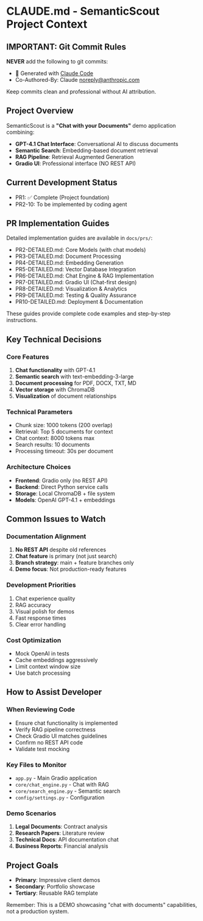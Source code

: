 # CLAUDE.md - SemanticScout Project Context

## IMPORTANT: Git Commit Rules
**NEVER** add the following to git commits:
- 🤖 Generated with [Claude Code](https://claude.ai/code)
- Co-Authored-By: Claude <noreply@anthropic.com>

Keep commits clean and professional without AI attribution.

## Project Overview
SemanticScout is a **"Chat with your Documents"** demo application combining:
- **GPT-4.1 Chat Interface**: Conversational AI to discuss documents
- **Semantic Search**: Embedding-based document retrieval
- **RAG Pipeline**: Retrieval Augmented Generation
- **Gradio UI**: Professional interface (NO REST API)

## Current Development Status
- PR1: ✅ Complete (Project foundation)
- PR2-10: To be implemented by coding agent

## PR Implementation Guides
Detailed implementation guides are available in `docs/prs/`:
- PR2-DETAILED.md: Core Models (with chat models)
- PR3-DETAILED.md: Document Processing
- PR4-DETAILED.md: Embedding Generation
- PR5-DETAILED.md: Vector Database Integration
- PR6-DETAILED.md: Chat Engine & RAG Implementation
- PR7-DETAILED.md: Gradio UI (Chat-first design)
- PR8-DETAILED.md: Visualization & Analytics
- PR9-DETAILED.md: Testing & Quality Assurance
- PR10-DETAILED.md: Deployment & Documentation

These guides provide complete code examples and step-by-step instructions.

## Key Technical Decisions

### Core Features
1. **Chat functionality** with GPT-4.1
2. **Semantic search** with text-embedding-3-large
3. **Document processing** for PDF, DOCX, TXT, MD
4. **Vector storage** with ChromaDB
5. **Visualization** of document relationships

### Technical Parameters
- Chunk size: 1000 tokens (200 overlap)
- Retrieval: Top 5 documents for context
- Chat context: 8000 tokens max
- Search results: 10 documents
- Processing timeout: 30s per document

### Architecture Choices
- **Frontend**: Gradio only (no REST API)
- **Backend**: Direct Python service calls
- **Storage**: Local ChromaDB + file system
- **Models**: OpenAI GPT-4.1 + embeddings

## Common Issues to Watch

### Documentation Alignment
1. **No REST API** despite old references
2. **Chat feature** is primary (not just search)
3. **Branch strategy**: main + feature branches only
4. **Demo focus**: Not production-ready features

### Development Priorities
1. Chat experience quality
2. RAG accuracy
3. Visual polish for demos
4. Fast response times
5. Clear error handling

### Cost Optimization
- Mock OpenAI in tests
- Cache embeddings aggressively
- Limit context window size
- Use batch processing

## How to Assist Developer

### When Reviewing Code
- Ensure chat functionality is implemented
- Verify RAG pipeline correctness
- Check Gradio UI matches guidelines
- Confirm no REST API code
- Validate test mocking

### Key Files to Monitor
- `app.py` - Main Gradio application
- `core/chat_engine.py` - Chat with RAG
- `core/search_engine.py` - Semantic search
- `config/settings.py` - Configuration

### Demo Scenarios
1. **Legal Documents**: Contract analysis
2. **Research Papers**: Literature review
3. **Technical Docs**: API documentation chat
4. **Business Reports**: Financial analysis

## Project Goals
- **Primary**: Impressive client demos
- **Secondary**: Portfolio showcase
- **Tertiary**: Reusable RAG template

Remember: This is a DEMO showcasing "chat with documents" capabilities, not a production system.